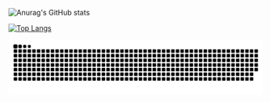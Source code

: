 ![Anurag's GitHub stats](https://github-readme-stats.vercel.app/api?username=Ubanillx&show_icons=true&theme=radical)

[![Top Langs](https://github-readme-stats.vercel.app/api/top-langs/?username=anuraghazra&layout=pie)](https://github.com/anuraghazra/github-readme-stats)

![github-user-contribution](./assests/github-user-contribution.svg)

